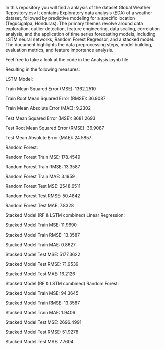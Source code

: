 In this repository you will find a anlaysis of the dataset Global Weather Repository.csv
It contains Exploratory data analysis (EDA) of a weather dataset, followed by predictive modeling for a specific location (Tegucigalpa, Honduras). 
The primary themes revolve around data exploration, outlier detection, feature engineering, data scaling, correlation analysis, and the application of time series forecasting models, including LSTM neural networks, Random Forest Regressor, and a stacked model. 
The document highlights the data preprocessing steps, model building, evaluation metrics, and feature importance analysis.

Feel free to take a look at the code in the Analysis.ipynb file

Resulting in the following measures:


LSTM Model:


Train Mean Squared Error (MSE): 1362.2510

Train Root Mean Squared Error (RMSE): 36.9087

Train Mean Absolute Error (MAE): 9.2302

Test Mean Squared Error (MSE): 8681.2693

Test Root Mean Squared Error (RMSE): 36.9087

Test Mean Absolute Error (MAE): 24.5857



Random Forest:



Random Forest Train MSE: 178.4549

Random Forest Train RMSE: 13.3587

Random Forest Train MAE: 3.1959

Random Forest Test MSE: 2548.6511

Random Forest Test RMSE: 50.4842

Random Forest Test MAE: 7.8328



Stacked Model (RF & LSTM combined) Linear Regression:



Stacked Model Train MSE: 11.9690

Stacked Model Train RMSE: 13.3587

Stacked Model Train MAE: 0.8627

Stacked Model Test MSE: 5177.3622

Stacked Model Test RMSE: 71.9539

Stacked Model Test MAE: 16.2126



Stacked Model (RF & LSTM combined) Random Forest:



Stacked Model Train MSE: 94.3645

Stacked Model Train RMSE: 13.3587

Stacked Model Train MAE: 1.9406

Stacked Model Test MSE: 2696.4991

Stacked Model Test RMSE: 51.9278

Stacked Model Test MAE: 7.7604

